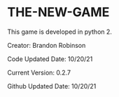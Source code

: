 # THE-NEW-GAME
This game is developed in python 2.

Creator: Brandon Robinson

Code Updated Date: 10/20/21

Current Version: 0.2.7

Github Updated Date: 10/20/21
